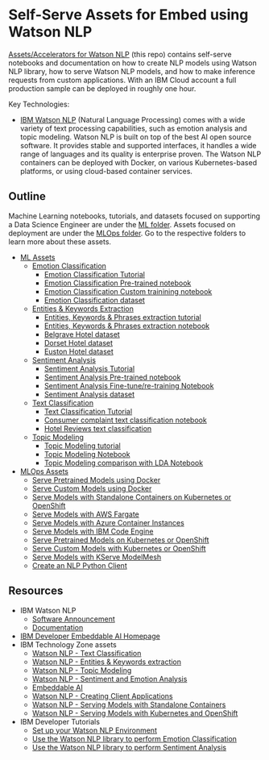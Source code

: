 # Self-Serve Assets for Embed using Watson NLP

[Assets/Accelerators for Watson NLP](https://github.com/ibm-build-labs/Watson-NLP) (this repo) contains self-serve notebooks and documentation on how to create NLP models using Watson NLP library, how to serve Watson NLP models, and how to make inference requests from custom applications. With an IBM Cloud account a full production sample can be deployed in roughly one hour.

Key Technologies:
* [IBM Watson NLP](https://ibmdocs-test.mybluemix.net/docs/en/watson-libraries?topic=watson-natural-language-processing-home) (Natural Language Processing) comes with a wide variety of text processing capabilities, such as emotion analysis and topic modeling. Watson NLP is built on top of the best AI open source software. It provides stable and supported interfaces, it handles a wide range of languages and its quality is enterprise proven. The Watson NLP containers can be deployed with Docker, on various Kubernetes-based platforms, or using cloud-based container services.

## Outline

Machine Learning notebooks, tutorials, and datasets focused on supporting a Data Science Engineer are under the [ML folder](ML/). Assets focused on deployment are under the [MLOps folder](MLOps/). Go to the respective folders to learn more about these assets.

* [ML Assets](ML/)
    * [Emotion Classification](ML/Emotion-Classification/)
        * [Emotion Classification Tutorial](ML/Emotion-Classification/Emotion%20Classification%20Tutorial.md)
        * [Emotion Classification Pre-trained notebook](ML/Emotion-Classification/Emotion%20Classification%20-%20Pre-Trained%20Models.ipynb)
        * [Emotion Classification Custom trainining notebook](ML/Emotion-Classification/Emotion%20Classification%20-%20Custom%20Model%20Training.ipynb)
        * [Emotion Classification dataset](ML/Emotion-Classification/emotion-tweets.csv)
    * [Entities & Keywords Extraction](ML/Emotion-Classification/)
        * [Entities, Keywords & Phrases extraction tutorial](ML/Entities-Keywords-Extraction/Entities-extraction-tutorial.md)
        * [Entities, Keywords & Phrases extraction notebook](ML/Entities-Keywords-Extraction/Hotel%20Reviews%20Analysis%20-%20Entities%20and%20Keywords.ipynb)
        * [Belgrave Hotel dataset](ML/Entities-Keywords-Extraction/uk_england_london_belgrave_hotel.csv)
        * [Dorset Hotel dataset](ML/Entities-Keywords-Extraction/uk_england_london_dorset_square.csv)
        * [Euston Hotel dataset](ML/Entities-Keywords-Extraction/uk_england_london_euston_square_hotel.csv)
    * [Sentiment Analysis](ML/Sentiment-Analysis/)
        * [Sentiment Analysis Tutorial](ML/Sentiment-Analysis/Sentiment%20Analysis%20Tutorial%20extended.md)
        * [Sentiment Analysis Pre-trained notebook](ML/Sentiment-Analysis/Sentiment%20Analysis%20-%20Pre-Trained%20models.ipynb)
        * [Sentiment Analysis Fine-tune/re-training Notebook](ML/Sentiment-Analysis/Sentiment%20Analysis%20-%20Model%20Training.ipynb)
        * [Sentiment Analysis dataset](ML/Sentiment-Analysis/movies_small.csv)
    * [Text Classification](ML/Text-Classification)
        * [Text Classification Tutorial](ML/Text-Classification/Text-Classification-Tutorial.md)
        * [Consumer complaint text classification notebook](ML/Text-Classification/Consumer%20complaints%20Classification.ipynb)
        * [Hotel Reviews text classification](ML/Text-Classification/Hotel%20Reviews%20Classification.ipynb)
    * [Topic Modeling](ML/Topic-Modeling)
        * [Topic Modeling tutorial](ML/Topic-Modeling/Topic-Modeling-Tutorial.md)
        * [Topic Modeling Notebook](ML/Topic-Modeling/Complaint%20Data%20Topic%20Modeling.ipynb)
        * [Topic Modeling comparison with LDA Notebook](ML/Topic-Modeling/Complaint%20Data%20Topic%20Modeling%20-%20Compare%20With%20LDA.ipynb)
* [MLOps Assets](MLOps/)
    * [Serve Pretrained Models using Docker](MLOps/Watson-NLP-Container)
    * [Serve Custom Models using Docker](MLOps/Watson-NLP-Custom-Model-Container)
    * [Serve Models with Standalone Containers on Kubernetes or OpenShift](MLOps/Watson-NLP-Container-k8)
    * [Serve Models with AWS Fargate](MLOps/Deploy-to-AWS-Fargate)
    * [Serve Models with Azure Container Instances](MLOps/Deploy-to-Azure-Container-Instances)
    * [Serve Models with IBM Code Engine](MLOps/Deploy-to-Code-Engine)
    * [Serve Pretrained Models on Kubernetes or OpenShift](MLOps/Init-Container)
    * [Serve Custom Models with Kubernetes or OpenShift](MLOps/custom-model-k8s)
    * [Serve Models with KServe ModelMesh](MLOps/Deploy-to-KServe-ModelMesh-Serving)
    * [Create an NLP Python Client](MLOps/Dash-App-gRPC-Client)

## Resources

* IBM Watson NLP
  * [Software Announcement](https://www.ibm.com/common/ssi/ShowDoc.wss?docURL=/common/ssi/rep_ca/1/897/ENUS222-291/index.html&lang=en&request_locale=en)
  * [Documentation]([https://ibmdocs-test.mybluemix.net/docs/en/watson-libraries?topic=watson-natural-language-processing-home](https://www.ibm.com/docs/en/watson-libraries?topic=watson-natural-language-processing-library-embed-home))
* [IBM Developer Embeddable AI Homepage](https://developer.ibm.com/technologies/embeddable-ai/)
* IBM Technology Zone assets
  * [Watson NLP - Text Classification](https://techzone.ibm.com/collection/watson-nlp-text-classification)
  * [Watson NLP - Entities & Keywords extraction](https://techzone.ibm.com/collection/watson-nlp-entities-keywords-extraction)
  * [Watson NLP - Topic Modeling](https://techzone.ibm.com/collection/watson-nlp-topic-modeling)
  * [Watson NLP - Sentiment and Emotion Analysis](https://techzone.ibm.com/collection/watson-core-nlp)
  * [Embeddable AI](https://techzone.ibm.com/collection/embedded-ai)
  * [Watson NLP - Creating Client Applications](https://techzone.ibm.com/collection/watson-nlp-creating-client-applications)
  * [Watson NLP - Serving Models with Standalone Containers](https://techzone.ibm.com/collection/watson-nlp-serving-models-with-standalone-containers)
  * [Watson NLP - Serving Models with Kubernetes and OpenShift](https://techzone.ibm.com/collection/watson-nlp-serving-nlp-models)
* IBM Developer Tutorials
  * [Set up your Watson NLP Environment](https://developer.ibm.com/tutorials/set-up-your-ibm-watson-libraries-environment/)
  * [Use the Watson NLP library to perform Emotion Classification](https://developer.ibm.com/tutorials/use-the-watson-nlp-library-to-perform-emotion-classification/)
  * [Use the Watson NLP library to perform Sentiment Analysis](https://developer.ibm.com/tutorials/use-the-watson-core-nlp-library-to-perform-sentiment-analysis/)
